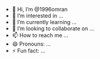 - 👋 Hi, I’m @1996omran
- 👀 I’m interested in ...
- 🌱 I’m currently learning ...
- 💞️ I’m looking to collaborate on ...
- 📫 How to reach me ...
- 😄 Pronouns: ...
- ⚡ Fun fact: ...

<!---
1996omran/1996omran is a ✨ special ✨ repository because its `README.md` (this file) appears on your GitHub profile.
You can click the Preview link to take a look at your changes.
--->
